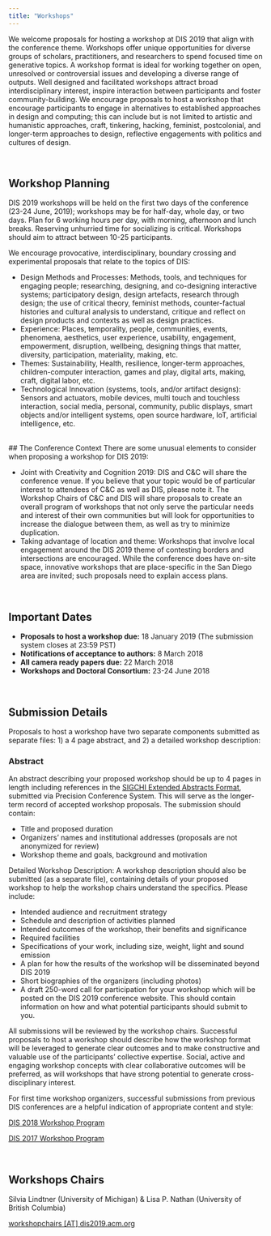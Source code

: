 ```yaml
---
title: "Workshops"
---
```


We welcome proposals for hosting a workshop at DIS 2019 that align with the conference theme. Workshops offer unique opportunities for diverse groups of scholars, practitioners, and researchers to spend focused time on generative topics. A workshop format is ideal for working together on open, unresolved or controversial issues and developing a diverse range of outputs. Well designed and facilitated workshops attract broad interdisciplinary interest, inspire interaction between participants and foster community-building. We encourage proposals to host a workshop that encourage participants to engage in alternatives to established approaches in design and computing; this can include but is not limited to artistic and humanistic approaches, craft, tinkering, hacking, feminist, postcolonial, and longer-term approaches to design, reflective engagements with politics and cultures of design.

</br>
 
## Workshop Planning
DIS 2019 workshops will be held on the first two days of the conference (23-24 June, 2019); workshops may be for half-day, whole day, or two days. Plan for 6 working hours per day, with morning, afternoon and lunch breaks. Reserving unhurried time for socializing is critical. Workshops should aim to attract between 10-25 participants.

We encourage provocative, interdisciplinary, boundary crossing and experimental proposals that relate to the topics of DIS:

- Design Methods and Processes: Methods, tools, and techniques for engaging people; researching, designing, and co-designing interactive systems; participatory design, design artefacts, research through design; the use of critical theory, feminist methods, counter-factual histories and cultural analysis to understand, critique and reflect on design products and contexts as well as design practices.
- Experience: Places, temporality, people, communities, events, phenomena, aesthetics, user experience, usability, engagement, empowerment, disruption, wellbeing, designing things that matter, diversity, participation, materiality, making, etc.
- Themes: Sustainability, Health, resilience, longer-term approaches, children-computer interaction, games and play, digital arts, making, craft, digital labor, etc.
- Technological Innovation (systems, tools, and/or artifact designs): Sensors and actuators, mobile devices, multi touch and touchless interaction, social media, personal, community, public displays, smart objects and/or intelligent systems, open source hardware, IoT, artificial intelligence, etc.

</br>
## The Conference Context
There are some unusual elements to consider when proposing a workshop for DIS 2019:

- Joint with Creativity and Cognition 2019: DIS and C&C will share the conference venue. If you believe that your topic would be of particular interest to attendees of C&C as well as DIS, please note it. The Workshop Chairs of C&C and DIS will share proposals to create an overall program of workshops that not only serve the particular needs and interest of their own communities but will look for opportunities to increase the dialogue between them, as well as try to minimize duplication.
- Taking advantage of location and theme: Workshops that involve local engagement around the DIS 2019 theme of contesting borders and intersections are encouraged. While the conference does have on-site space, innovative workshops that are place-specific in the San Diego area are invited; such proposals need to explain access plans.

</br>

## Important Dates
- **Proposals to host a workshop due:** 18 January 2019 (The submission system closes at 23:59 PST)
- **Notifications of acceptance to authors:** 8 March 2018
- **All camera ready papers due:** 22  March 2018
- **Workshops and Doctoral Consortium:** 23-24 June 2018

</br>
 
## Submission Details
Proposals to host a workshop have two separate components submitted as separate files: 1) a 4 page abstract, and 2) a detailed workshop description:
 
### Abstract
An abstract describing your proposed workshop should be up to 4 pages in length including references in the [SIGCHI Extended Abstracts Format](https://sigchi.org/templates/), submitted via Precision Conference System. This will serve as the longer-term record of accepted workshop proposals. The submission should contain:

- Title and proposed duration
- Organizers’ names and institutional addresses (proposals are not anonymized for review)
- Workshop theme and goals, background and motivation
 
Detailed Workshop Description: A workshop description should also be submitted (as a separate file), containing details of your proposed workshop to help the workshop chairs understand the specifics. Please include:

- Intended audience and recruitment strategy
- Schedule and description of activities planned
- Intended outcomes of the workshop, their benefits and significance
- Required facilities
- Specifications of your work, including size, weight, light and sound emission
- A plan for how the results of the workshop will be disseminated beyond DIS 2019
- Short biographies of the organizers (including photos)
- A draft 250-word call for participation for your workshop which will be posted on the DIS 2019 conference website. This should contain information on how and what potential participants should submit to you.
 
All submissions will be reviewed by the workshop chairs. Successful proposals to host a workshop should describe how the workshop format will be leveraged to generate clear outcomes and to make constructive and valuable use of the participants’ collective expertise. Social, active and engaging workshop concepts with clear collaborative outcomes will be preferred, as will workshops that have strong potential to generate cross-disciplinary interest.
 
For first time workshop organizers, successful submissions from previous DIS conferences are a helpful indication of appropriate content and style:
 
[DIS 2018 Workshop Program](http://dis2018.org/workshop-program/)
 
[DIS 2017 Workshop Program](http://dis2017.org/workshop-program/)

</br>
 
## Workshops Chairs
Silvia Lindtner (University of Michigan) & Lisa P. Nathan (University of British Columbia) 

[workshopchairs [AT] dis2019.acm.org](mailto:workshopchairs@dis2019.acm.org)







